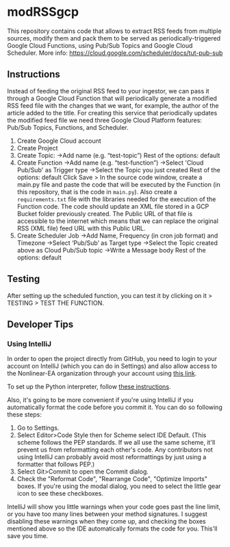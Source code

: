 # modRSSgcp
This repository contains code that allows to extract RSS feeds from multiple sources, modify them and pack them to be served as periodically-triggered Google Cloud Functions, using Pub/Sub Topics and Google Cloud Scheduler. More info: https://cloud.google.com/scheduler/docs/tut-pub-sub

## Instructions
Instead of feeding the original RSS feed to your ingestor, we can pass it through a Google Cloud Function that will periodically generate a modified RSS feed file with the changes that we want, for example, the author of the article added to the title.
For creating this service that periodically updates the modified feed file we need three Google Cloud Platform features: Pub/Sub Topics, Functions, and Scheduler.
1. Create Google Cloud account
2. Create Project
3. Create Topic:
->Add name (e.g. “test-topic”)
Rest of the options: default
4. Create Function
   ->Add name (e.g. “test-function”)
->Select 'Cloud Pub/Sub' as Trigger type
   ->Select the Topic you just created
   Rest of the options: default
   Click Save > In the source code window, create a main.py file and paste the code that will be executed by the Function (in this repository, that is the code in `main.py`). Also create a `requirements.txt` file with the libraries needed for the execution of the Function code.
   The code should update an XML file stored in a GCP Bucket folder previously created. The Public URL of that file is
   accessible to the internet which means that we can replace the original RSS (XML file) feed URL with this Public URL.
5. Create Scheduler Job
   ->Add Name, Frequency (in cron job format) and Timezone
   ->Select ‘Pub/Sub’ as Target type
   ->Select the Topic created above as Cloud Pub/Sub topic
   ->Write a Message body
   Rest of the options: default

## Testing

After setting up the scheduled function, you can test it by clicking on it > TESTING > TEST THE FUNCTION.

## Developer Tips

### Using IntelliJ

In order to open the project directly from GitHub, you need to login
to your account on IntelliJ (which you can do in Settings) and also
allow access to the Nonlinear-EA organization through your account using
[this link](https://github.com/settings/connections/applications/58566862bd2a5ff748fb).

To set up the Python interpreter,
follow [these instructions](https://www.jetbrains.com/help/idea/creating-virtual-environment.html).

Also, it's going to be more convenient if you're using IntelliJ if you automatically format the code before you commit
it. You can do so following these steps:

1) Go to Settings.
2) Select Editor>Code Style then for Scheme select IDE Default. (This scheme follows the PEP standards. If we all use
   the same scheme, it'll prevent us from reformatting each other's code. Any contributors not using IntelliJ can
   probably avoid most reformattings by just using a formatter that follows PEP.)
3) Select Git>Commit to open the Commit dialog.
4) Check the "Reformat Code", "Rearrange Code", "Optimize Imports" boxes. If you're using the modal dialog, you need to
   select the little gear icon to see these checkboxes.

IntelliJ will show you little warnings when your code goes past the line limit, or you have too many lines between
your method signatures. I suggest disabling these warnings when they come up, and checking the boxes mentioned above so
the IDE automatically formats the code for you. This'll save you time.
